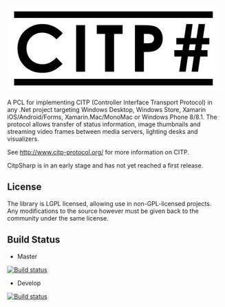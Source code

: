 ![Alt text](/resources/header.png "CITP#")

A PCL for implementing CITP (Controller Interface Transport Protocol) in any .Net project targeting Windows Desktop, Windows Store, Xamarin iOS/Android/Forms, Xamarin.Mac/MonoMac or Windows Phone 8/8.1. The protocol allows transfer of status information, image thumbnails and streaming video frames between media servers, lighting desks and visualizers.

See http://www.citp-protocol.org/ for more information on CITP.

CitpSharp is in an early stage and has not yet reached a first release.

## License

The library is LGPL licensed, allowing use in non-GPL-licensed projects. Any modifications to the source however must be given back to the community under the same license.

## Build Status

* Master 

[![Build status](https://ci.appveyor.com/api/projects/status/github/impsnldavid/citpsharp?branch=master&svg=true)](https://ci.appveyor.com/project/impsnldavid/citpsharp/branch/master)

* Develop

[![Build status](https://ci.appveyor.com/api/projects/status/github/impsnldavid/citpsharp?branch=develop&svg=true)](https://ci.appveyor.com/project/impsnldavid/citpsharp/branch/develop)
